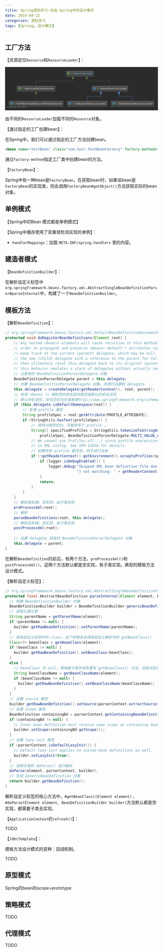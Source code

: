 ```yaml
---
title: Spring源码学习-总结-Spring中的设计模式
date: 2019-04-22
categories: 源码学习
tags: [Spring, 设计模式]
---
```




## 工厂方法

【资源定位`Resource`和`ResourceLoader`】：

![资源加载器相关类图](images/资源加载器相关类图.png)

由不同的`ResourceLoader`加载不同的`Resource`对象。

【通过指定的工厂创建bean】：

在Spring中，我们可以通过指定的工厂方法创建bean。

```xml
<bean name="testBean" class="com.test.TestBeanFactory" factory-method="createBean" ></bean>
```

通过`factory-method`指定工厂类中创建bean的方法。

【`FactoryBean`】：

Spring中有一种bean是`FactoryBean`，在获取bean时，如果该bean是`FactoryBean`的实现类，则会调用`FactoryBean#getObject()`方法获取实际的bean对象。

## 单例模式

【Spring中的Bean 模式都是单例模式】



【Spring中缓存使用了双重锁检测实现的单例】：

- `handlerMappings`：加载 `META-INF/spring.handlers` 里的内容。





## 建造者模式

【`BeanDefinitionBuilder`】：

在解析自定义标签中`org.springframework.beans.factory.xml.AbstractSingleBeanDefinitionParser#parseInternal`中，构建了一个`BeanDefinitionBuilder`。



## 模板方法

【解析`BeanDefinition`】：

```java
// org.springframework.beans.factory.xml.DefaultBeanDefinitionDocumentReader#doRegisterBeanDefinitions
protected void doRegisterBeanDefinitions(Element root) {
    // Any nested <beans> elements will cause recursion in this method. In
    // order to propagate and preserve <beans> default-* attributes correctly,
    // keep track of the current (parent) delegate, which may be null. Create
    // the new (child) delegate with a reference to the parent for fallback purposes,
    // then ultimately reset this.delegate back to its original (parent) reference.
    // this behavior emulates a stack of delegates without actually necessitating one.
    // 记录老的 BeanDefinitionParserDelegate 对象
    BeanDefinitionParserDelegate parent = this.delegate;
    // 创建 BeanDefinitionParserDelegate 对象，并进行设置到 delegate
    this.delegate = createDelegate(getReaderContext(), root, parent);
    // 检测 <beans /> 根标签的命名空间是否是默认的命名空间
    // 默认命名空间：命名空间为空或者是http://www.springframework.org/schema/beans
    if (this.delegate.isDefaultNamespace(root)) {
        // 处理 profile 属性
        String profileSpec = root.getAttribute(PROFILE_ATTRIBUTE);
        if (StringUtils.hasText(profileSpec)) {
            // 使用分隔符切分，可能有多个 profile 。
            String[] specifiedProfiles = StringUtils.tokenizeToStringArray(
                profileSpec, BeanDefinitionParserDelegate.MULTI_VALUE_ATTRIBUTE_DELIMITERS);
            // We cannot use Profiles.of(...) since profile expressions are not supported
            // in XML config. See SPR-12458 for details.
            // 如果所有 profile 都无效，则不进行注册
            if (!getReaderContext().getEnvironment().acceptsProfiles(specifiedProfiles)) {
                if (logger.isDebugEnabled()) {
                    logger.debug("Skipped XML bean definition file due to specified profiles [" + profileSpec +
                                 "] not matching: " + getReaderContext().getResource());
                }
                return;
            }
        }
    }
    // 解析前处理，空实现，由子类实现
    preProcessXml(root);
    // 解析
    parseBeanDefinitions(root, this.delegate);
    // 解析后处理，空实现，由子类实现
    postProcessXml(root);

    // 设置 delegate 回老的 BeanDefinitionParserDelegate 对象
    this.delegate = parent;
}
```

在解析`BeanDefinition`的前后，有两个方法，`preProcessXml()`和`postProcessXml()`，这两个方法默认都是空实现，有子类实现。典型的模板方法设计模式。



【解析自定义标签】：

```java
// org.springframework.beans.factory.xml.AbstractSingleBeanDefinitionParser#parseInternal
protected final AbstractBeanDefinition parseInternal(Element element, ParserContext parserContext) {
  // 构建 BeanDefinitionBuilder 对象
  BeanDefinitionBuilder builder = BeanDefinitionBuilder.genericBeanDefinition();
  // 获取父类元素
  String parentName = getParentName(element);
  if (parentName != null) {
    builder.getRawBeanDefinition().setParentName(parentName);
  }
  // 获取自定义标签中的 class，这个时候会去调用自定义解析中的 getBeanClass()
  Class<?> beanClass = getBeanClass(element);
  if (beanClass != null) {
    builder.getRawBeanDefinition().setBeanClass(beanClass);
  }
  else {
    // beanClass 为 null，意味着子类并没有重写 getBeanClass() 方法，则尝试去判断是否重写了 getBeanClassName()
    String beanClassName = getBeanClassName(element);
    if (beanClassName != null) {
      builder.getRawBeanDefinition().setBeanClassName(beanClassName);
    }
  }
  // 设置 source 属性
  builder.getRawBeanDefinition().setSource(parserContext.extractSource(element));
  // 设置 scope 属性
  BeanDefinition containingBd = parserContext.getContainingBeanDefinition();
  if (containingBd != null) {
    // Inner bean definition must receive same scope as containing bean.
    builder.setScope(containingBd.getScope());
  }
  // 设置 lazy-init 属性
  if (parserContext.isDefaultLazyInit()) {
    // Default-lazy-init applies to custom bean definitions as well.
    builder.setLazyInit(true);
  }
  // 调用子类的 doParse() 进行解析
  doParse(element, parserContext, builder);
  // 生成 GenericBeanDefinition 对象
  return builder.getBeanDefinition();
}
```

解析自定义标签的核心方法中，`#getBeanClass((Element element)` 、`#doParse(Element element, BeanDefinitionBuilder builder)`方法默认都是空实现，都需要子类去实现。



【`ApplicationContext`的`refresh()`】：

TODO



【`JdbcTemplate`】：

模板方法设计模式的变种：回调机制。

TODO



## 原型模式

Spring的bean的scope=prototype



## 策略模式

TODO



## 代理模式

TODO